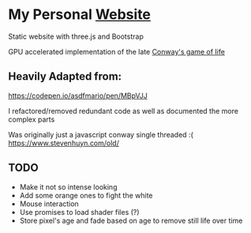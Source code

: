 # My Personal [Website](https://stevenhuyn.github.io)

Static website with three.js and Bootstrap

GPU accelerated implementation of the late [Conway's game of life](https://en.wikipedia.org/wiki/Conway%27s_Game_of_Life)

## Heavily Adapted from:
https://codepen.io/asdfmario/pen/MBpVJJ

I refactored/removed redundant code as well as documented the more complex parts

Was originally just a javascript conway single threaded :(
https://www.stevenhuyn.com/old/

## TODO
- Make it not so intense looking
- Add some orange ones to fight the white
- Mouse interaction
- Use promises to load shader files (?)
- Store pixel's age and fade based on age to remove still life over time
